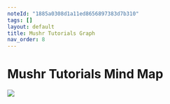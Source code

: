 ```yaml
---
noteId: "1885a0308d1a11ed8656897383d7b310"
tags: []
layout: default
title: Mushr Tutorials Graph
nav_order: 8
---
```


# [](#header-1)Mushr Tutorials Mind Map
![](../../assets/images/Mushr_tutorials.png)